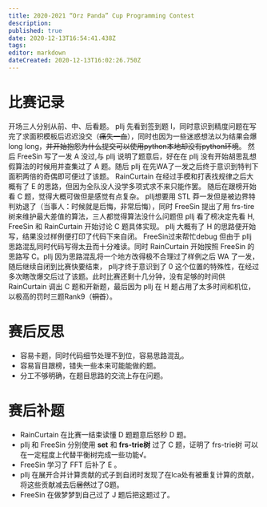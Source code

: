 ```yaml
---
title: 2020-2021 “Orz Panda” Cup Programming Contest
description: 
published: true
date: 2020-12-13T16:54:41.438Z
tags: 
editor: markdown
dateCreated: 2020-12-13T16:02:26.750Z
---
```


# 比赛记录
开场三人分别从前、中、后看题。 pllj 先看到签到题 I，同时意识到精度问题在写完了求面积模板后迟迟没交（~~痛失一血~~），同时也因为一些迷惑想法以为结果会爆 long long，~~并开始抱怨为什么提交可以使用python本地却没有python环境~~。 然后 FreeSin 写了一发 A 没过,与 pllj 说明了题意后，好在在 pllj 没有开始胡思乱想假算法的时候用并查集过了 A 题。随后 pllj 在先WA了一发之后终于意识到特判下面积两倍的奇偶即可便过了该题。 RainCurtain 在经过手模和打表找规律之后大概有了 E 的思路，但因为全队没人没学多项式求不来只能作罢。
随后在跟榜开始看 C 题，觉得大概可做但是感觉有点复杂。 pllj想要用 STL 莽一发但是被边界特判劝退了（当事人：时候就是后悔，非常后悔），同时 FreeSin 提出了用 frs-tire 树来维护最大差值的算法，三人都觉得算法没什么问题但 pllj 看了榜决定先看 H, FreeSin 和 RainCurtain 开始讨论 C 题具体实现。
pllj 大概有了 H 的思路便开始写，结果没过样例便打印了代码下来自闭。 FreeSin过来帮忙debug 但由于 pllj 思路混乱同时代码写得太丑而十分难读。同时 RainCurtain 开始按照 FreeSin 的思路写 C。pllj 因为思路混乱将一个地方改得极不合理过了样例之后 WA 了一发，随后继续自闭到比赛快要结束， pllj才终于意识到了 0 这个位置的特殊性，在经过多次瞎改爆交后过了该题。此时比赛还剩十几分钟，没有足够的时间供 RainCurtain 调出 C 题和开新题，最后因为 pllj 在 H 题占用了太多时间和机位，以极高的罚时三题Rank9（~~铜首~~）。
# 赛后反思
- 容易卡题，同时代码细节处理不到位，容易思路混乱。
- 容易盲目跟榜，错失一些本来可能能做的题。
- 分工不够明确，在题目思路的交流上存在问题。
# 赛后补题
- RainCurtain 在比赛一结束读懂 D 题题意后怒秒 D 题。
- pllj 和 FreeSin 分别使用 **set** 和 **frs-trie树** 过了 C 题，证明了 frs-trie树 可以在一定程度上代替平衡树完成一些功能√。
- FreeSin 学习了 FFT 后补了 E 。
- pllj 在展开合并计算贡献的式子到自闭时发现了在lca处有被重复计算的贡献，将这些贡献减去后~~居然~~过了G题。
- FreeSin 在做梦梦到自己过了 J 题后把这题过了。